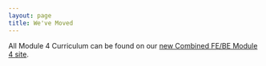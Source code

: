 ```yaml
---
layout: page
title: We've Moved
---
```


All Module 4 Curriculum can be found on our [new Combined FE/BE Module 4 site](https://mod4.turing.edu).
